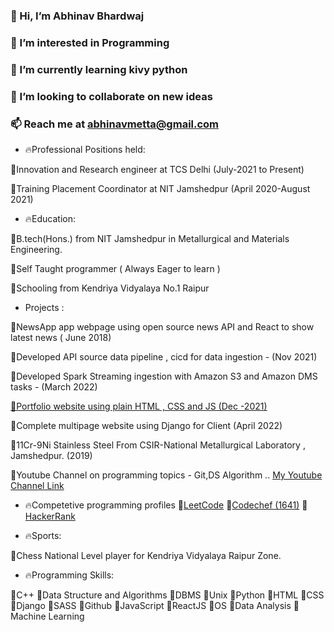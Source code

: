 ### 👋 Hi, I’m Abhinav Bhardwaj
### 👀 I’m interested in Programming
### 🌱 I’m currently learning kivy python
### 💞️ I’m looking to collaborate on new ideas 
### 📫 Reach me at abhinavmetta@gmail.com


- 🔥Professional Positions held: 

🍏Innovation and Research engineer at TCS Delhi (July-2021 to Present)

🍎Training Placement Coordinator at NIT Jamshedpur (April 2020-August 2021)

- 🔥Education:

🍏B.tech(Hons.) from NIT Jamshedpur in Metallurgical and Materials Engineering.

🍎Self Taught programmer ( Always Eager to learn )

🍏Schooling from Kendriya Vidyalaya No.1 Raipur 

- Projects :

🍏NewsApp app webpage using open source news API and React to show latest news ( June 2018)

🍎Developed API source data pipeline , cicd for data ingestion - (Nov 2021)

🍎Developed Spark Streaming ingestion with Amazon S3 and Amazon DMS tasks - (March 2022)

[🍏Portfolio website using plain HTML , CSS and JS (Dec -2021)](https://abhinavbhardwajportfolio.web.app/)

🍎Complete multipage website using Django for Client (April 2022)

🍏11Cr-9Ni Stainless Steel From CSIR-National Metallurgical Laboratory , Jamshedpur. (2019)

🍎Youtube Channel on programming topics - Git,DS Algorithm .. 
 [My Youtube Channel Link](https://youtube.com/channel/UCT6FqUdI1yDYGhJeDnCnUIQ)
 
- 🔥Competetive programming profiles
🍎[LeetCode](https://leetcode.com/BloodFeed/)
🍎[Codechef (1641)](https://www.codechef.com/users/abhinavktr1)
🍎[HackerRank](https://www.hackerrank.com/BloodFeed)



- 🔥Sports:

🍎Chess National Level player for Kendriya Vidyalaya Raipur Zone.

- 🔥Programming Skills:

🍎C++
🍎Data Structure and Algorithms
🍎DBMS
🍎Unix 
🍎Python
🍎HTML
🍎CSS
🍏Django
🍏SASS
🍎Github
🍎JavaScript 
🍏ReactJS
🍏OS
🍎Data Analysis
🍏Machine Learning
<!---
Abhi-BloodFeeD/Abhi-BloodFeeD is a ✨ special ✨ repository because its `README.md` (this file) appears on your GitHub profile.
You can click the Preview link to take a look at your changes.
--->
